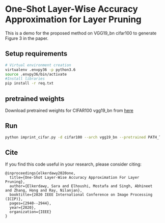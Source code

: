 # One-Shot Layer-Wise Accuracy Approximation for Layer Pruning

This is a demo for the proposed method on VGG19_bn cifar100 to generate Figure 3 in the paper.

## Setup requirements
```bash
# Virtual environment creation
virtualenv .envpy36 -p python3.6
source .envpy36/bin/activate
#Install libraries
pip install -r req.txt
```
## pretrained weights
Download pretrained weights for CIFAR100 vgg19_bn from [here](https://drive.google.com/file/d/1Lj6XmhG7TtNnQ5I0bVxItXlnRsnDopf6/view?usp=sharing)

## Run 
```bash
python imprint_cifar.py -d cifar100 --arch vgg19_bn --pretrained PATH_TO_MODEL -c cifar100_vgg
```

## Cite

If you find this code useful in your research, please consider citing:
```
@inproceedings{elkerdawy2020one,
  title={One-Shot Layer-Wise Accuracy Approximation For Layer Pruning},
  author={Elkerdawy, Sara and Elhoushi, Mostafa and Singh, Abhineet and Zhang, Hong and Ray, Nilanjan},
  booktitle={2020 IEEE International Conference on Image Processing (ICIP)},
  pages={2940--2944},
  year={2020},
  organization={IEEE}
}
```

